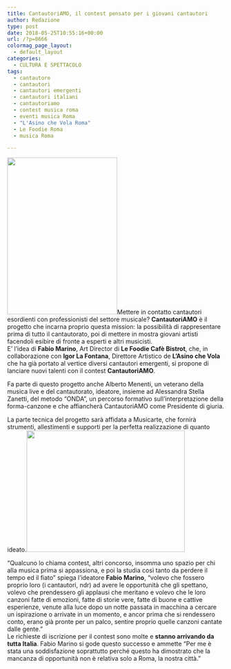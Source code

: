 ```yaml
---
title: CantautoriAMO, il contest pensato per i giovani cantautori
author: Redazione
type: post
date: 2018-05-25T10:55:16+00:00
url: /?p=8666
colormag_page_layout:
  - default_layout
categories:
  - CULTURA E SPETTACOLO
tags:
  - cantautore
  - cantautori
  - cantautori emergenti
  - cantautori italiani
  - cantautoriamo
  - contest musica roma
  - eventi musica Roma
  - "L'Asino che Vola Roma"
  - Le Foodie Roma
  - musica Roma

---
```

<img decoding="async" loading="lazy" class=" wp-image-8672 alignleft" src="https://progressonline.it/wp-content/uploads/2018/05/IMG-20180523-WA0020-211x300.jpg" alt="" width="255" height="363" />Mettere in contatto cantautori esordienti con professionisti del settore musicale? **CantautoriAMO** è il progetto che incarna proprio questa mission: la possibilità di rappresentare prima di tutto il cantautorato, poi di mettere in mostra giovani artisti facendoli esibire di fronte a esperti e altri musicisti.  
E&#8217; l&#8217;idea di **Fabio Marino**, Art Director di **Le Foodie Cafè Bistrot**, che, in collaborazione con **Igor La Fontana**, Direttore Artistico de **L&#8217;Asino che Vola** che ha già portato al vertice diversi cantautori emergenti, si propone di lanciare nuovi talenti con il contest **CantautoriAMO**.

Fa parte di questo progetto anche Alberto Menenti, un veterano della musica live e del cantautorato, ideatore, insieme ad Alessandra Stella Zanetti, del metodo &#8220;ONDA&#8221;, un percorso formativo sull’interpretazione della forma-canzone e che affiancherà CantautoriAMO come Presidente di giuria.

La parte tecnica del progetto sarà affidata a Musicarte, che fornirà strumenti, allestimenti e supporti per la perfetta realizzazione di quanto ideato.<img decoding="async" loading="lazy" class=" wp-image-8670 alignright" src="https://progressonline.it/wp-content/uploads/2018/05/IMG-20180523-WA0018-300x230.jpg" alt="" width="367" height="281" />

&#8220;Qualcuno lo chiama contest, altri concorso, insomma uno spazio per chi alla musica prima si appassiona, e poi la studia così tanto da perdere il tempo ed il fiato&#8221; spiega l’ideatore **Fabio Marino**, “volevo che fossero proprio loro (i cantautori, ndr) ad avere le opportunità che gli spettano, volevo che prendessero gli applausi che meritano e volevo che le loro canzoni fatte di emozioni, fatte di storie vere, fatte di buone e cattive esperienze, venute alla luce dopo un notte passata in macchina a cercare un ispirazione o arrivate in un momento, e ancor prima che si rendessero conto, erano già pronte per un palco, sentire proprio quelle canzoni cantate dalle gente.&#8221;  
Le richieste di iscrizione per il contest sono molte e **stanno arrivando da tutta Italia**. Fabio Marino si gode questo successo e ammette &#8220;Per me è stata una soddisfazione soprattutto perché questo ha dimostrato che la mancanza di opportunità non è relativa solo a Roma, la nostra città.&#8221;

&nbsp;